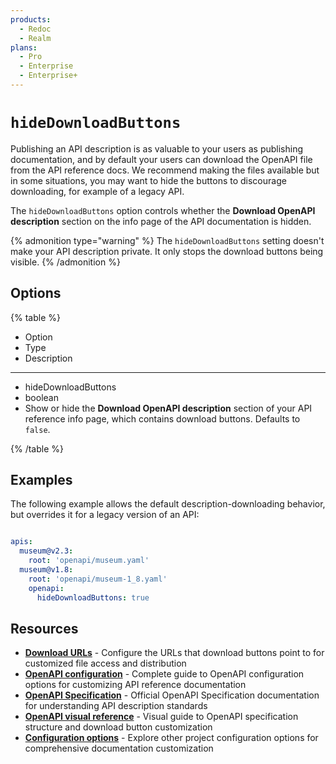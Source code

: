 ```yaml
---
products:
  - Redoc
  - Realm
plans:
  - Pro
  - Enterprise
  - Enterprise+
---
```

# `hideDownloadButtons`

Publishing an API description is as valuable to your users as publishing documentation, and by default your users can download the OpenAPI file from the API reference docs.
We recommend making the files available but in some situations, you may want to hide the buttons to discourage downloading, for example of a legacy API.

The `hideDownloadButtons` option controls whether the **Download OpenAPI description** section on the info page of the API documentation is hidden.

{% admonition type="warning" %}
  The `hideDownloadButtons` setting doesn't make your API description private.
  It only stops the download buttons being visible.
{% /admonition %}

## Options

{% table %}

- Option
- Type
- Description

---

- hideDownloadButtons
- boolean
-
  Show or hide the **Download OpenAPI description** section of your API reference info page, which contains download buttons.
  Defaults to `false`.

{% /table %}

## Examples

The following example allows the default description-downloading behavior, but overrides it for a legacy version of an API:

```yaml {% title="redocly.yaml" %}

apis:
  museum@v2.3:
    root: 'openapi/museum.yaml'
  museum@v1.8:
    root: 'openapi/museum-1_8.yaml'
    openapi:
      hideDownloadButtons: true
```

## Resources

- **[Download URLs](./download-urls.md)** - Configure the URLs that download buttons point to for customized file access and distribution
- **[OpenAPI configuration](./index.md)** - Complete guide to OpenAPI configuration options for customizing API reference documentation
- **[OpenAPI Specification](https://spec.openapis.org/oas/latest.html)** - Official OpenAPI Specification documentation for understanding API description standards
- **[OpenAPI visual reference](https://redocly.com/learn/openapi/openapi-visual-reference)** - Visual guide to OpenAPI specification structure and download button customization
- **[Configuration options](../index.md)** - Explore other project configuration options for comprehensive documentation customization
